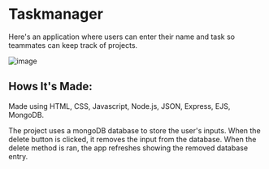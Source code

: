 # Taskmanager
Here's an application where users can enter their name and task so teammates can keep track of projects. 

![image](Taskmanager/task.jpg)

## Hows It's Made:

Made using HTML, CSS, Javascript, Node.js, JSON, Express, EJS, MongoDB.

The project uses a mongoDB database to store the user's inputs. When the delete button is clicked, it removes the
input from the database. When the delete method is ran, the app refreshes showing the removed database entry.  
